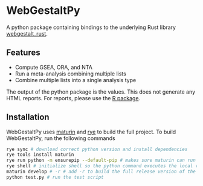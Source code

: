 # WebGestaltPy

A python package containing bindings to the underlying Rust library [webgestalt_rust](https://www.github.com/bzhanglab/webgestalt_rust).

## Features

- Compute GSEA, ORA, and NTA
- Run a meta-analysis combining multiple lists
- Combine multiple lists into a single analysis type

The output of the python package is the values. This does not generate any HTML reports. For reports, please use the [R package](https://github.com/bzhanglab/webgestaltr).

## Installation

WebGestaltPy uses [maturin](https://www.maturin.rs) and [rye](https://rye-up.com) to build the full project. To build WebGestaltPy, run the following commands

```bash
rye sync # download correct python version and install dependencies
rye tools install maturin
rye run python -m ensurepip --default-pip # makes sure maturin can run correctly
rye shell # initialize shell so the python command executes the local version
maturin develop # -r # add -r to build the full release version of the rust library.
python test.py # run the test script
```
